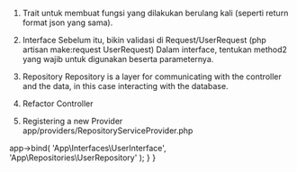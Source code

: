 1. Trait
untuk membuat fungsi yang dilakukan berulang kali (seperti return format json yang sama).

2. Interface
Sebelum itu, bikin validasi di Request/UserRequest (php artisan make:request UserRequest)
Dalam interface, tentukan method2 yang wajib untuk digunakan beserta parameternya.

3. Repository
Repository is a layer for communicating with the controller and the data, in this case interacting with the database.



4. Refactor Controller


5. Registering a new Provider
app/providers/RepositoryServiceProvider.php

<?php

namespace App\Providers;

use Illuminate\Support\ServiceProvider;

class RepositoryServiceProvider extends ServiceProvider
{
    public function register()
    {
        // Register Interface and Repository in here
        // You must place Interface in first place
        // If you dont, the Repository will not get readed.
        $this->app->bind(
            'App\Interfaces\UserInterface',
            'App\Repositories\UserRepository'
        );
    }
}
